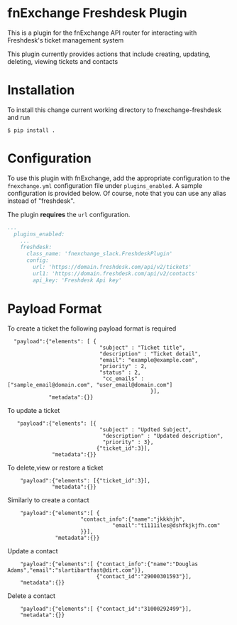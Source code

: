 # fnExchange Freshdesk Plugin
This is a plugin for the fnExchange API router for interacting with Freshdesk's ticket management system

This plugin currently provides actions that include creating, updating, deleting, viewing tickets and contacts

# Installation
To install this change current working directory to fnexchange-freshdesk and run
```
$ pip install .
```

# Configuration
To use this plugin with fnExchange, add the appropriate configuration to the `fnexchange.yml`
configuration file under `plugins_enabled`. A sample configuration is provided below.
Of course, note that you can use any alias instead of "freshdesk".

The plugin **requires** the `url` configuration.

```yaml
...
  plugins_enabled:
    ...
    freshdesk:
      class_name: 'fnexchange_slack.FreshdeskPlugin'
      config:
        url: 'https://domain.freshdesk.com/api/v2/tickets'
        url1: 'https://domain.freshdesk.com/api/v2/contacts'
        api_key: 'Freshdesk Api key'      
 ```

# Payload Format
To create a ticket the following payload format is required

      "payload":{"elements": [ {
                                 "subject" : "Ticket title",
                                 "description" : "Ticket detail",
                                 "email": "example@example.com",
                                 "priority" : 2,
                                 "status" : 2,
                                  "cc_emails" : ["sample_email@domain.com", "user_email@domain.com"]
                                                 }],
                 "metadata":{}}
To update a ticket

       "payload":{"elements": [{
                                 "subject" : "Updted Subject",
                                  "description" : "Updated description",
                                  "priority" : 3},
                                {"ticket_id":3}],
                  "metadata":{}}
To delete,view or restore a ticket

        "payload":{"elements": [{"ticket_id":3}],
                  "metadata":{}}

Similarly to create a contact

        "payload":{"elements":[ {
                           "contact_info":{"name":"jkkkhjh",
                                     "email":"t1111iles@dshfkjkjfh.com"
                           }}],
                   "metadata":{}}
Update a contact

        "payload":{"elements":[ {"contact_info":{"name":"Douglas Adams","email":"slartibartfast@dirt.com"}},             
                                {"contact_id":"29000301593"}], 
        "metadata":{}}
Delete a contact

        "payload":{"elements":[ {"contact_id":"31000292499"}],
        "metadata":{}}
